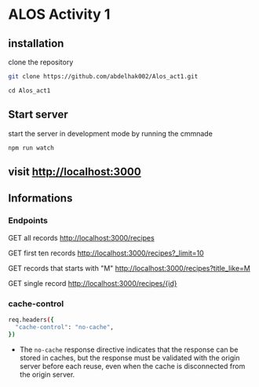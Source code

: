 # ALOS Activity 1

## **installation**
clone the repository 
```bash
git clone https://github.com/abdelhak002/Alos_act1.git
```
```
cd Alos_act1
```
## **Start server**

start the server in development mode by running the cmmnade 

```basg
npm run watch
```
## visit [http://localhost:3000](http://localhost:3000) 

## Informations

### Endpoints

GET all records [http://localhost:3000/recipes](http://localhost:3000/recipes)

GET first ten records [http://localhost:3000/recipes?_limit=10](http://localhost:3000/recipes?_limit=10)

GET records that starts with "M" [http://localhost:3000/recipes?title_like=M](http://localhost:3000/recipes?title_like=M)

GET single record [http://localhost:3000/recipes/{id}](http://localhost:3000/recipes/{id})

### **cache-control**

```bash
req.headers({
  "cache-control": "no-cache",
})
```
- The `no-cache` response directive indicates that the response can be stored in caches, but the response must be validated with the origin server before each reuse, even when the cache is disconnected from the origin server.  